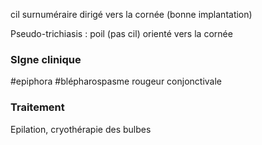 cil surnuméraire dirigé vers la cornée (bonne implantation)

Pseudo-trichiasis : poil (pas cil) orienté vers la cornée
### SIgne clinique
#epiphora 
#blépharospasme 
rougeur conjonctivale

### Traitement
Epilation, cryothérapie des bulbes
